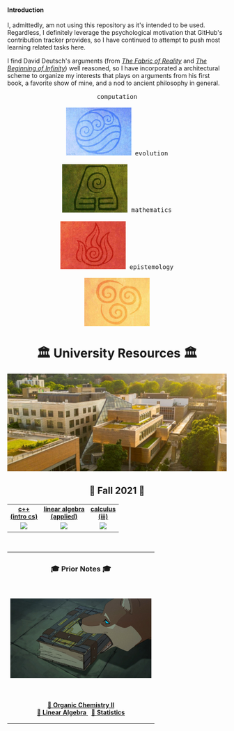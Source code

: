 #### Introduction

I, admittedly, am not using this repository as it's intended to be used. Regardless, I
definitely leverage the psychological motivation that GitHub's contribution
tracker provides, so I have continued to attempt to push most learning related
tasks here.

I find David Deutsch's arguments (from [_The Fabric of
Reality_](https://en.wikipedia.org/wiki/The_Fabric_of_Reality) and [_The
Beginning of
Infinity_](https://en.wikipedia.org/wiki/The_Beginning_of_Infinity)) well
reasoned, so I have incorporated a architectural scheme to organize my
interests that plays on arguments from his first book, a favorite show
of mine, and a nod to ancient philosophy in general.

<p align="center">
<kbd>
  computation
  <br><br>
  <a href=water/ title="computation (water)"><img width="150" src="assets/images/water.jpg" alt="water"></a>
</kbd>
<kbd>
  evolution
  <br><br>
  <a href=earth/ title="evolution (earth)"><img width="150" src="assets/images/earth.jpg" alt="earth"></a>
</kbd>
<kbd>
  mathematics
  <br><br>
  <a href=fire/ title="mathematics (fire)"><img width="150" src="assets/images/fire.jpg" alt="fire"></a>
</kbd>
<kbd>
  epistemology
  <br><br>
  <a href=air/ title="epistemology (air)"><img width="150" src="assets/images/air.jpg" alt="air"></a>
</kbd>
</p>

<h1 align="center">🏛️ University Resources 🏛️</h1>
<p align="center">
<kbd>
  <img width="512" src="assets/images/psu.jpg">
</kbd>
</p>

<h2 align="center">🍂 Fall 2021 🍂 </h2>

<table align="center">
  <tr>
    <td align="center"><strong><a href="water/cpp/">c++ <br> (intro cs)</a></strong></td>
    <td align="center"><strong><a href="fire/linear/">linear algebra <br> (applied) </a></strong></td>
    <td align="center"><strong><a href="fire/calculus/">calculus <br> (iii)</a></strong></td>
  </tr>
  <tr>
    <td align="center"><a href="water/cpp/"><img src="assets/images/c++.ico"></a></td>
    <td align="center"><a href="fire/linear/"><img src="assets/images/applied.ico"></a></td>
    <td align="center"><a href="fire/calculus/"><img src="assets/images/lorenz.ico"></a></td>
  </tr>
</table>

<br>

<table align="center">
  <tr>
    <th>
      <h3 align="center">🎓 Prior Notes 🎓 </h2>
    </th>
  </tr>
  <tr>
    <td>
      <p align='center'>
        <br>
        <img width="324" src="assets/images/prior.jpg">
      </p>
    </td>
  </tr>
  <tr>
    <td>
      <p align="center">
        <br>
        <a href="http://raw.githubusercontent.com/nosvagor/notes/master/assets/prior/ch-335.pdf">📓 <strong>Organic Chemistry II</strong>
        </a>
        <br>
        <a href="http://raw.githubusercontent.com/nosvagor/notes/master/assets/prior/mth-261.pdf"> 📓 <strong>Linear Algebra</strong>
        </a>
        &nbsp;
        <a href="http://raw.githubusercontent.com/nosvagor/notes/master/assets/prior/statistics.pdf">📓 <strong>Statistics</strong>
        </a>
      </p>
    </td>
  </tr>
</table>
